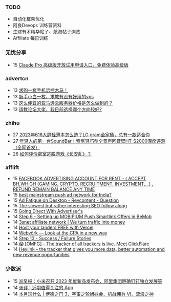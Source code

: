 ### TODO
-  自动化框架优化
-  阿良Devops 训练营资料
-  生财有术精华帖子、航海帖子浏览
-  Affiliate 每日训练

### 无忧分享
<!-- ruyo:START -->
-  15 [Claude Pro 高级版开放试用申请入口，免费体验高级版](https://51.ruyo.net/18456.html)<!-- ruyo:END -->

### advertcn
<!-- advertcn:START -->
-  13 [求购一套手机远控木马！](https://www.advertcn.com/forum.php?mod=viewthread&tid=111618)
-  13 [新手小白一枚，求教有没有好用的vps](https://www.advertcn.com/forum.php?mod=viewthread&tid=111616)
-  13 [这么便宜的亚马逊云服务器价格是怎么做到的？](https://www.advertcn.com/forum.php?mod=viewthread&tid=111615)
-  13 [请教论坛大佬，我目前选择哪个方向较好?](https://www.advertcn.com/forum.php?mod=viewthread&tid=111614)<!-- advertcn:END -->

### zhihu
<!-- zhihu:START -->
-  27 [2023年618大屏轻薄本怎么选？LG gram全家桶，总有一款适合你](http://zhuanlan.zhihu.com/p/632641888?utm_campaign=rss&utm_medium=rss&utm_source=rss&utm_content=title)
-  27 [年轻人的第一台SoundBar！索尼轻巧型全景声回音壁HT-S2000深度评测（全网首发）](http://zhuanlan.zhihu.com/p/630990296?utm_campaign=rss&utm_medium=rss&utm_source=rss&utm_content=title)
-  26 [如何评价密室逃脱游戏《长安乱》？](http://www.zhihu.com/question/563950552/answer/3045961312?utm_campaign=rss&utm_medium=rss&utm_source=rss&utm_content=title)<!-- zhihu:END -->

### afflift
<!-- afflift:START -->
-  15 [FACEBOOK ADVERTISING ACCOUNT FOR RENT - &lpar; ACCEPT BH,WH,GH &lpar;GAMING, CRYPTO, RECRUITMENT, INVESTMENT,...&rpar; , REFUND REMAIN BALANCE ANY TIME](https://afflift.com/f/threads/facebook-advertising-account-for-rent-accept-bh-wh-gh-gaming-crypto-recruitment-investment-refund-remain-balance-any-time.11161/)
-  15 [best mainstream push ad network for India?](https://afflift.com/f/threads/best-mainstream-push-ad-network-for-india.10906/)
-  15 [Ad Fatigue on Desktop - Revcontent - Question](https://afflift.com/f/threads/ad-fatigue-on-desktop-revcontent-question.11378/)
-  15 [The slowest but rather interesting SEO follow along](https://afflift.com/f/threads/the-slowest-but-rather-interesting-seo-follow-along.4759/)
-  15 [Going Direct With Advertiser&#39;s](https://afflift.com/f/threads/going-direct-with-advertisers.11453/)
-  14 [Step 6 - Setting up MOBIPIUM Push Smartlink Offers in BeMob](https://afflift.com/f/threads/step-6-setting-up-mobipium-push-smartlink-offers-in-bemob.2943/)
-  14 [3snet affiliate network | We turn traffic into money](https://afflift.com/f/threads/3snet-affiliate-network-we-turn-traffic-into-money.1333/)
-  14 [Host your landers FREE with Vercel](https://afflift.com/f/threads/host-your-landers-free-with-vercel.11452/)
-  14 [Webvõrk — Look at the CPA in a new way](https://afflift.com/f/threads/webv%C3%B5rk-%E2%80%94-look-at-the-cpa-in-a-new-way.2820/)
-  14 [Step 13 - Success / Failure Stories](https://afflift.com/f/threads/step-13-success-failure-stories.7484/)
-  14 [😱 [OMFG] - The tracker of all trackers is live. Meet ClickFlare](https://afflift.com/f/threads/%F0%9F%98%B1-omfg-the-tracker-of-all-trackers-is-live-meet-clickflare.9851/)
-  14 [Heylink - the tracker that gives you more data, better automation and new revenue opportunities](https://afflift.com/f/threads/heylink-the-tracker-that-gives-you-more-data-better-automation-and-new-revenue-opportunities.11431/)<!-- afflift:END -->

### 少数派
<!-- sspai:START -->
-  15 [派早报：小米召开 2023 年度新品发布会，阿里集团明确钉钉独立发展等](https://sspai.com/post/82034)
-  14 [派评 | 近期值得关注的 App](https://sspai.com/post/82015)
-  14 [本月玩什么 | 博德之门 3、宇宙之轮姐妹会、机战佣兵 VI、流浪之神](https://sspai.com/post/81993)<!-- sspai:END -->
